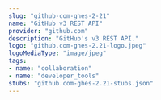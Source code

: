 ```yaml
---
slug: "github-com-ghes-2-21"
name: "GitHub v3 REST API"
provider: "github.com"
description: "GitHub's v3 REST API."
logo: "github.com-ghes-2.21-logo.jpeg"
logoMediaType: "image/jpeg"
tags:
- name: "collaboration"
- name: "developer_tools"
stubs: "github.com-ghes-2.21-stubs.json"
---
```

